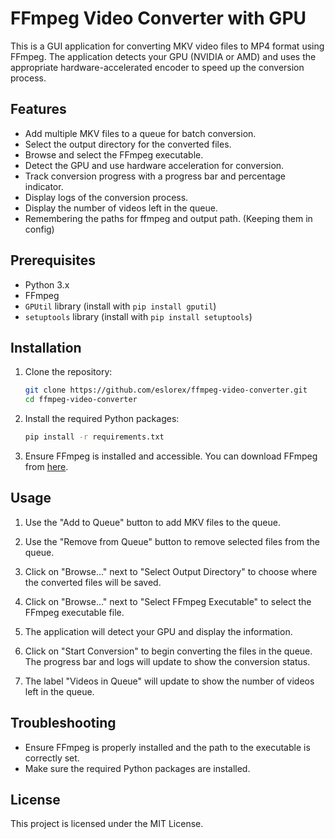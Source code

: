 # FFmpeg Video Converter with GPU

This is a GUI application for converting MKV video files to MP4 format using FFmpeg. The application detects your GPU (NVIDIA or AMD) and uses the appropriate hardware-accelerated encoder to speed up the conversion process.

## Features

- Add multiple MKV files to a queue for batch conversion.
- Select the output directory for the converted files.
- Browse and select the FFmpeg executable.
- Detect the GPU and use hardware acceleration for conversion.
- Track conversion progress with a progress bar and percentage indicator.
- Display logs of the conversion process.
- Display the number of videos left in the queue.
- Remembering the paths for ffmpeg and output path. (Keeping them in config)

## Prerequisites

- Python 3.x
- FFmpeg 
- `GPUtil` library (install with `pip install gputil`)
- `setuptools` library (install with `pip install setuptools`)

## Installation

1. Clone the repository:
   ```sh
   git clone https://github.com/eslorex/ffmpeg-video-converter.git
   cd ffmpeg-video-converter
   ```

2. Install the required Python packages:
   ```sh
   pip install -r requirements.txt
   ```

3. Ensure FFmpeg is installed and accessible. You can download FFmpeg from [here](https://www.gyan.dev/ffmpeg/builds/ffmpeg-git-full.7z).

## Usage

1. Use the "Add to Queue" button to add MKV files to the queue.

2. Use the "Remove from Queue" button to remove selected files from the queue.

3. Click on "Browse..." next to "Select Output Directory" to choose where the converted files will be saved.

4. Click on "Browse..." next to "Select FFmpeg Executable" to select the FFmpeg executable file.

5. The application will detect your GPU and display the information.

6. Click on "Start Conversion" to begin converting the files in the queue. The progress bar and logs will update to show the conversion status.

7. The label "Videos in Queue" will update to show the number of videos left in the queue.

## Troubleshooting

- Ensure FFmpeg is properly installed and the path to the executable is correctly set.
- Make sure the required Python packages are installed.

## License

This project is licensed under the MIT License.

